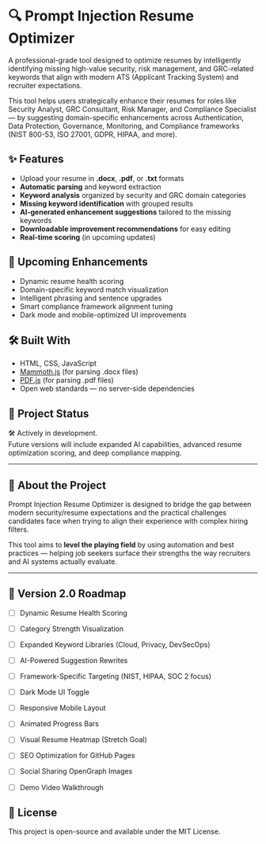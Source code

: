 # 🔍 Prompt Injection Resume Optimizer

A professional-grade tool designed to optimize resumes by intelligently identifying missing high-value security, risk management, and GRC-related keywords that align with modern ATS (Applicant Tracking System) and recruiter expectations.

This tool helps users strategically enhance their resumes for roles like Security Analyst, GRC Consultant, Risk Manager, and Compliance Specialist — by suggesting domain-specific enhancements across Authentication, Data Protection, Governance, Monitoring, and Compliance frameworks (NIST 800-53, ISO 27001, GDPR, HIPAA, and more).

## ✨ Features

- Upload your resume in **.docx**, **.pdf**, or **.txt** formats
- **Automatic parsing** and keyword extraction
- **Keyword analysis** organized by security and GRC domain categories
- **Missing keyword identification** with grouped results
- **AI-generated enhancement suggestions** tailored to the missing keywords
- **Downloadable improvement recommendations** for easy editing
- **Real-time scoring** (in upcoming updates)

## 🚀 Upcoming Enhancements

- Dynamic resume health scoring
- Domain-specific keyword match visualization
- Intelligent phrasing and sentence upgrades
- Smart compliance framework alignment tuning
- Dark mode and mobile-optimized UI improvements

## 🛠️ Built With

- HTML, CSS, JavaScript
- [Mammoth.js](https://github.com/mwilliamson/mammoth.js) (for parsing .docx files)
- [PDF.js](https://mozilla.github.io/pdf.js/) (for parsing .pdf files)
- Open web standards — no server-side dependencies

## 📂 Project Status

🛠️ Actively in development.  
Future versions will include expanded AI capabilities, advanced resume optimization scoring, and deep compliance mapping.

---

## 🧠 About the Project

Prompt Injection Resume Optimizer is designed to bridge the gap between modern security/resume expectations and the practical challenges candidates face when trying to align their experience with complex hiring filters.

This tool aims to **level the playing field** by using automation and best practices — helping job seekers surface their strengths the way recruiters and AI systems actually evaluate.

---

## 🚀 Version 2.0 Roadmap

- [ ] Dynamic Resume Health Scoring
- [ ] Category Strength Visualization
- [ ] Expanded Keyword Libraries (Cloud, Privacy, DevSecOps)
- [ ] AI-Powered Suggestion Rewrites
- [ ] Framework-Specific Targeting (NIST, HIPAA, SOC 2 focus)
- [ ] Dark Mode UI Toggle
- [ ] Responsive Mobile Layout
- [ ] Animated Progress Bars
- [ ] Visual Resume Heatmap (Stretch Goal)
- [ ] SEO Optimization for GitHub Pages
- [ ] Social Sharing OpenGraph Images
- [ ] Demo Video Walkthrough


## 📜 License

This project is open-source and available under the MIT License.

